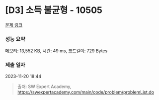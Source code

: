 # [D3] 소득 불균형 - 10505 

[문제 링크](https://swexpertacademy.com/main/code/problem/problemDetail.do?contestProbId=AXNP4CvauaMDFAXS) 

### 성능 요약

메모리: 13,552 KB, 시간: 49 ms, 코드길이: 729 Bytes

### 제출 일자

2023-11-20 18:44



> 출처: SW Expert Academy, https://swexpertacademy.com/main/code/problem/problemList.do